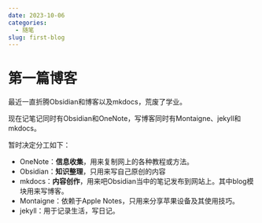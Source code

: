 ```yaml
---
date: 2023-10-06
categories:
  - 随笔
slug: first-blog
---
```


# 第一篇博客

最近一直折腾Obsidian和博客以及mkdocs，荒废了学业。

现在记笔记同时有Obsidian和OneNote，写博客同时有Montaigne、jekyll和mkdocs。 

暂时决定分工如下：

- OneNote：**信息收集**，用来复制网上的各种教程或方法。
- Obsidian：**知识整理**，只用来写自己原创的内容
- mkdocs：**内容创作**，用来吧Obsidian当中的笔记发布到网站上。其中blog模块用来写博客。
- Montaigne：依赖于Apple Notes，只用来分享苹果设备及其使用技巧。
- jekyll：用于记录生活，写日记。
